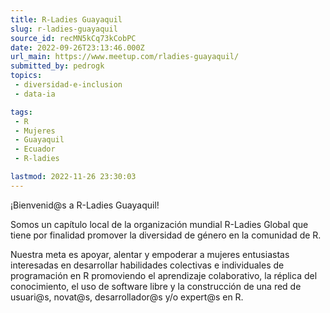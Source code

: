 ```yaml
---
title: R-Ladies Guayaquil
slug: r-ladies-guayaquil
source_id: recMN5kCq73kCobPC
date: 2022-09-26T23:13:46.000Z
url_main: https://www.meetup.com/rladies-guayaquil/
submitted_by: pedrogk
topics: 
 - diversidad-e-inclusion
 - data-ia

tags: 
 - R
 - Mujeres
 - Guayaquil
 - Ecuador
 - R-ladies

lastmod: 2022-11-26 23:30:03
---
```


¡Bienvenid@s a R-Ladies Guayaquil!

Somos un capítulo local de la organización mundial R-Ladies Global que tiene por finalidad promover la diversidad de género en la comunidad de R.

Nuestra meta es apoyar, alentar y empoderar a mujeres entusiastas interesadas en desarrollar habilidades colectivas e individuales de programación en R promoviendo el aprendizaje colaborativo, la réplica del conocimiento, el uso de software libre y la construcción de una red de usuari@s, novat@s, desarrollador@s y/o expert@s en R.
